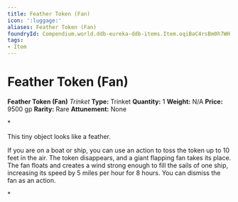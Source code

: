 ```yaml
---
title: Feather Token (Fan)
icon: ':luggage:'
aliases: Feather Token (Fan)
foundryId: Compendium.world.ddb-eureka-ddb-items.Item.oqiBaC4rsBm0h7WH
tags:
- Item
---
```


# Feather Token (Fan)

**Feather Token (Fan)**
_Trinket_
**Type:** Trinket
**Quantity:** 1
**Weight:** N/A
**Price:** 9500 gp
**Rarity:** Rare
**Attunement:** None

*<p>This tiny object looks like a feather.

If you are on a boat or ship, you can use an action to toss the token up to 10 feet in the air. The token disappears, and a giant flapping fan takes its place. The fan floats and creates a wind strong enough to fill the sails of one ship, increasing its speed by 5 miles per hour for 8 hours. You can dismiss the fan as an action.</p>*